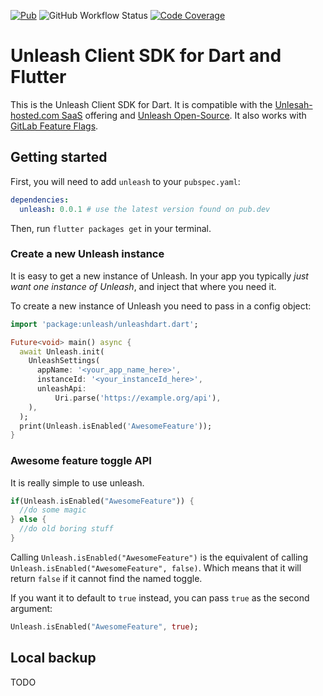 [![Pub](https://img.shields.io/pub/v/unleash.svg)](https://pub.dartlang.org/packages/unleash)
![GitHub Workflow Status](https://github.com/ueman/unleash/workflows/dart/badge.svg?branch=master)
[![Code Coverage](https://codecov.io/gh/ueman/unleash/branch/master/graph/badge.svg)](https://codecov.io/gh/ueman/unleash)

# Unleash Client SDK for Dart and Flutter
This is the Unleash Client SDK for Dart. It is compatible with the [Unlesah-hosted.com SaaS](https://www.unleash-hosted.com/) offering and [Unleash Open-Source](https://github.com/unleash/unleash).
It also works with [GitLab Feature Flags](https://docs.gitlab.com/ee/user/project/operations/feature_flags.html).

## Getting started
First, you will need to add `unleash` to your `pubspec.yaml`:

```yaml
dependencies:
  unleash: 0.0.1 # use the latest version found on pub.dev
```

Then, run `flutter packages get` in your terminal.


### Create a new Unleash instance

It is easy to get a new instance of Unleash. In your app you typically *just want one instance of Unleash*, and inject that where you need it. 

To create a new instance of Unleash you need to pass in a config object:
```dart
import 'package:unleash/unleashdart.dart';

Future<void> main() async {
  await Unleash.init(
    UnleashSettings(
      appName: '<your_app_name_here>',
      instanceId: '<your_instanceId_here>',
      unleashApi:
          Uri.parse('https://example.org/api'),
    ),
  );
  print(Unleash.isEnabled('AwesomeFeature'));
}

```

### Awesome feature toggle API

It is really simple to use unleash.

```dart
if(Unleash.isEnabled("AwesomeFeature")) {
  //do some magic
} else {
  //do old boring stuff
}
```

Calling `Unleash.isEnabled("AwesomeFeature")` is the equivalent of calling `Unleash.isEnabled("AwesomeFeature", false)`. 
Which means that it will return `false` if it cannot find the named toggle. 

If you want it to default to `true` instead, you can pass `true` as the second argument:

```dart
Unleash.isEnabled("AwesomeFeature", true);
```

## Local backup
TODO